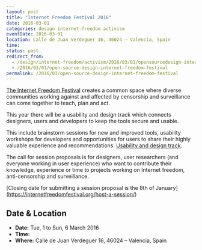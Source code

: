 ```yaml
---
layout: post
title: "Internet Freedom Festival 2016"
date: 2016-03-01
categories: design internet-freedom activism
eventDate: 2016-03-01
location: Calle de Juan Verdeguer 16, 46024 – Valencia, Spain
time: 
status: past
redirect_from:
  - /design/internet-freedom/activism/2016/03/01/opensourcedesign-internetfreedomfestival.html
  - /2016/03/01/open-source-design-internet-freedom-festival
permalink: /2016/03/open-source-design-internet-freedom-festival
---
```


[The Internet Freedom Festival](https://internetfreedomfestival.org/) creates a common space where diverse communities working against and affected by censorship and surveillance can come together to teach, plan and act. 

This year there will be a usability and design track which connects designers, users and developers to keep the tools secure and usable.

This include brainstorm sessions for new and improved tools, usability workshops for developers and opportunities for users to share their highly valuable experience and recommendations. [Usability and design track](https://internetfreedomfestival.org/#tracks/). 

The call for session proposals is for designers, user researchers (and everyone working in user experience) who want to contribute their knowledge, experience or time to projects working on Internet freedom, anti-censorship and surveillance.

[Closing date for submitting a session proposal is the 8th of January] (https://internetfreedomfestival.org/host-a-session/)


## Date & Location

- **Date:** Tue, 1 to Sun, 6 March 2016
- **Time:** 
- **Where:** Calle de Juan Verdeguer 16, 46024 – Valencia, Spain
